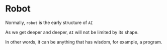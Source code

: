 # Robot

Normally, `robot` is the early structure of `AI`

As we get deeper and deeper, `AI` will not be limited by its shape.

In other words, it can be anything that has wisdom, for example, a program.

